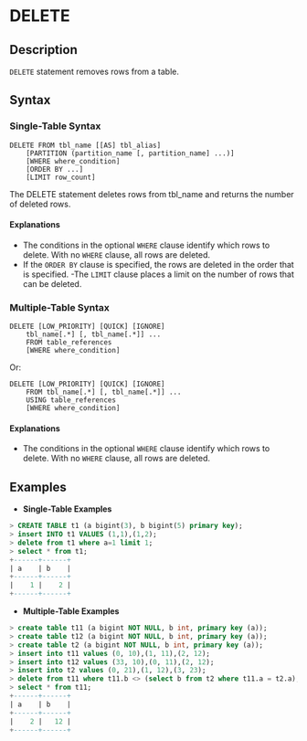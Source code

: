 # **DELETE**

## **Description**

`DELETE` statement removes rows from a table.

## **Syntax**

### **Single-Table Syntax**

```
DELETE FROM tbl_name [[AS] tbl_alias]
    [PARTITION (partition_name [, partition_name] ...)]
    [WHERE where_condition]
    [ORDER BY ...]
    [LIMIT row_count]
```

The DELETE statement deletes rows from tbl_name and returns the number of deleted rows.

#### Explanations

- The conditions in the optional `WHERE` clause identify which rows to delete. With no `WHERE` clause, all rows are deleted.
- If the `ORDER BY` clause is specified, the rows are deleted in the order that is specified.
-The `LIMIT` clause places a limit on the number of rows that can be deleted.

### **Multiple-Table Syntax**

```
DELETE [LOW_PRIORITY] [QUICK] [IGNORE]
    tbl_name[.*] [, tbl_name[.*]] ...
    FROM table_references
    [WHERE where_condition]
```

Or:

```
DELETE [LOW_PRIORITY] [QUICK] [IGNORE]
    FROM tbl_name[.*] [, tbl_name[.*]] ...
    USING table_references
    [WHERE where_condition]
```

#### Explanations

- The conditions in the optional `WHERE` clause identify which rows to delete. With no `WHERE` clause, all rows are deleted.

## **Examples**

- **Single-Table Examples**

```sql
> CREATE TABLE t1 (a bigint(3), b bigint(5) primary key);
> insert INTO t1 VALUES (1,1),(1,2);
> delete from t1 where a=1 limit 1;
> select * from t1;
+------+------+
| a    | b    |
+------+------+
|    1 |    2 |
+------+------+
```

- **Multiple-Table Examples**

```sql
> create table t11 (a bigint NOT NULL, b int, primary key (a));
> create table t12 (a bigint NOT NULL, b int, primary key (a));
> create table t2 (a bigint NOT NULL, b int, primary key (a));
> insert into t11 values (0, 10),(1, 11),(2, 12);
> insert into t12 values (33, 10),(0, 11),(2, 12);
> insert into t2 values (0, 21),(1, 12),(3, 23);
> delete from t11 where t11.b <> (select b from t2 where t11.a = t2.a);
> select * from t11;
+------+------+
| a    | b    |
+------+------+
|    2 |   12 |
+------+------+
```
